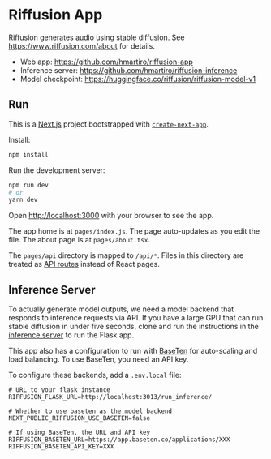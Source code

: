 # Riffusion App

Riffusion generates audio using stable diffusion. See https://www.riffusion.com/about for details.

* Web app: https://github.com/hmartiro/riffusion-app
* Inference server: https://github.com/hmartiro/riffusion-inference
* Model checkpoint: https://huggingface.co/riffusion/riffusion-model-v1

## Run

This is a [Next.js](https://nextjs.org/) project bootstrapped with [`create-next-app`](https://github.com/vercel/next.js/tree/canary/packages/create-next-app).

Install:

```bash
npm install
```

Run the development server:

```bash
npm run dev
# or
yarn dev
```

Open [http://localhost:3000](http://localhost:3000) with your browser to see the app.

The app home is at `pages/index.js`. The page auto-updates as you edit the file. The about page is at `pages/about.tsx`.

The `pages/api` directory is mapped to `/api/*`. Files in this directory are treated as [API routes](https://nextjs.org/docs/api-routes/introduction) instead of React pages.

## Inference Server

To actually generate model outputs, we need a model backend that responds to inference requests via API. If you have a large GPU that can run stable diffusion in under five seconds, clone and run the instructions in the [inference server](https://github.com/hmartiro/riffusion-inference) to run the Flask app.

This app also has a configuration to run with [BaseTen](https://www.baseten.co/) for auto-scaling and load balancing. To use BaseTen, you need an API key.

To configure these backends, add a `.env.local` file:

```
# URL to your flask instance
RIFFUSION_FLASK_URL=http://localhost:3013/run_inference/

# Whether to use baseten as the model backend
NEXT_PUBLIC_RIFFUSION_USE_BASETEN=false

# If using BaseTen, the URL and API key
RIFFUSION_BASETEN_URL=https://app.baseten.co/applications/XXX
RIFFUSION_BASETEN_API_KEY=XXX
```
